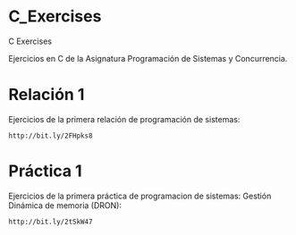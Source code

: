 # C_Exercises
C Exercises

Ejercicios en C de la Asignatura Programación de Sistemas y Concurrencia.

# Relación 1
Ejercicios de la primera relación de programación de sistemas:

    http://bit.ly/2FHpks8


# Práctica 1
Ejercicios de la primera práctica de programacion de sistemas: Gestión Dinámica de memoria (DRON):

    http://bit.ly/2tSkW47
